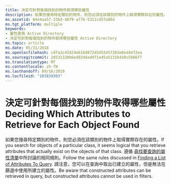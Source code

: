 ```yaml
---
title: 決定可針對每個找到的物件取得哪些屬性
description: 如果您搜尋特定類別的物件，則您必須在該類別的物件上取得實際存在的屬性。
ms.assetid: 04e4aa57-33bd-48f9-a776-5311c457a86d
ms.tgt_platform: multiple
keywords:
- 屬性查詢 Active Directory
- 決定可針對每個找到的物件取得哪些屬性 Active Directory
ms.topic: article
ms.date: 05/31/2018
ms.openlocfilehash: cdfa3c43d24e61b9872d3d52e57283e8ed44f2ea
ms.sourcegitcommit: 2d531328b6ed82d4ad971a45a5131b430c5866f7
ms.translationtype: MT
ms.contentlocale: zh-TW
ms.lasthandoff: 09/16/2019
ms.locfileid: "103839303"
---
```

# <a name="deciding-which-attributes-to-retrieve-for-each-object-found"></a><span data-ttu-id="9df61-105">決定可針對每個找到的物件取得哪些屬性</span><span class="sxs-lookup"><span data-stu-id="9df61-105">Deciding Which Attributes to Retrieve for Each Object Found</span></span>

<span data-ttu-id="9df61-106">如果您搜尋特定類別的物件，則您必須在該類別的物件上取得實際存在的屬性。</span><span class="sxs-lookup"><span data-stu-id="9df61-106">If you search for objects of a particular class, it seems logical that you retrieve attributes that actually exist on the objects of that class.</span></span> <span data-ttu-id="9df61-107">遵循 [尋找要查詢的屬性清單](finding-a-list-of-attributes-to-query.md)中所討論的相同規則。</span><span class="sxs-lookup"><span data-stu-id="9df61-107">Follow the same rules discussed in [Finding a List of Attributes To Query](finding-a-list-of-attributes-to-query.md).</span></span> <span data-ttu-id="9df61-108">請注意，您可以在查詢中取出已建立的屬性，但是無法在篩選中使用所建立的屬性。</span><span class="sxs-lookup"><span data-stu-id="9df61-108">Be aware that constructed attributes can be retrieved in query, but constructed attributes cannot be used in filters.</span></span>

 

 




